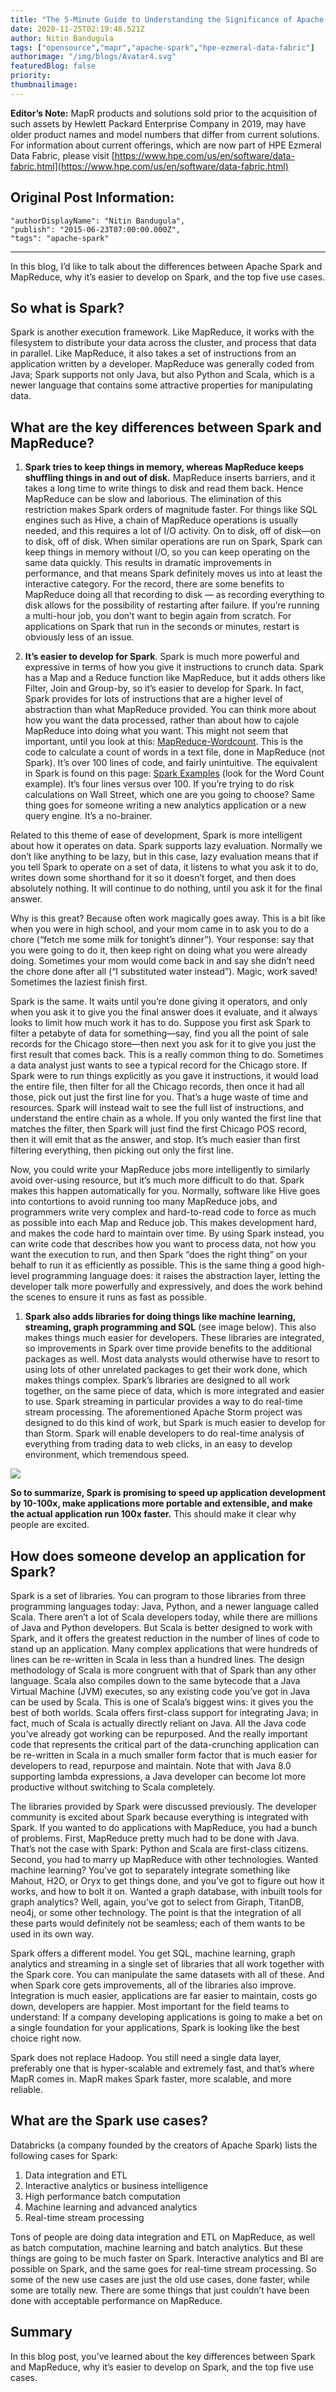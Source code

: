 ```yaml
---
title: "The 5-Minute Guide to Understanding the Significance of Apache Spark"
date: 2020-11-25T02:19:48.521Z
author: Nitin Bandugula 
tags: ["opensource","mapr","apache-spark","hpe-ezmeral-data-fabric"]
authorimage: "/img/blogs/Avatar4.svg"
featuredBlog: false
priority:
thumbnailimage:
---
```

**Editor’s Note:** MapR products and solutions sold prior to the acquisition of such assets by Hewlett Packard Enterprise Company in 2019, may have older product names and model numbers that differ from current solutions. For information about current offerings, which are now part of HPE Ezmeral Data Fabric, please visit [https://www.hpe.com/us/en/software/data-fabric.html](https://www.hpe.com/us/en/software/data-fabric.html)

## Original Post Information:

```
"authorDisplayName": "Nitin Bandugula",
"publish": "2015-06-23T07:00:00.000Z",
"tags": "apache-spark"
```
---

In this blog, I’d like to talk about the differences between Apache Spark and MapReduce, why it’s easier to develop on Spark, and the top five use cases.

## So what is Spark?

Spark is another execution framework. Like MapReduce, it works with the filesystem to distribute your data across the cluster, and process that data in parallel. Like MapReduce, it also takes a set of instructions from an application written by a developer. MapReduce was generally coded from Java; Spark supports not only Java, but also Python and Scala, which is a newer language that contains some attractive properties for manipulating data.

## What are the key differences between Spark and MapReduce?

1.  **Spark tries to keep things in memory, whereas MapReduce keeps shuffling things in and out of disk.** MapReduce inserts barriers, and it takes a long time to write things to disk and read them back. Hence MapReduce can be slow and laborious. The elimination of this restriction makes Spark orders of magnitude faster. For things like SQL engines such as Hive, a chain of MapReduce operations is usually needed, and this requires a lot of I/O activity. On to disk, off of disk—on to disk, off of disk. When similar operations are run on Spark, Spark can keep things in memory without I/O, so you can keep operating on the same data quickly. This results in dramatic improvements in performance, and that means Spark definitely moves us into at least the interactive category. For the record, there are some benefits to MapReduce doing all that recording to disk — as recording everything to disk allows for the possibility of restarting after failure. If you’re running a multi-hour job, you don’t want to begin again from scratch. For applications on Spark that run in the seconds or minutes, restart is obviously less of an issue.

2.  **It’s easier to develop for Spark**. Spark is much more powerful and expressive in terms of how you give it instructions to crunch data. Spark has a Map and a Reduce function like MapReduce, but it adds others like Filter, Join and Group-by, so it’s easier to develop for Spark. In fact, Spark provides for lots of instructions that are a higher level of abstraction than what MapReduce provided. You can think more about how you want the data processed, rather than about how to cajole MapReduce into doing what you want. This might not seem that important, until you look at this:  [MapReduce-Wordcount](https://hadoop.apache.org/docs/r1.2.1/mapred_tutorial.html#Example%3A+WordCount+v2.0). This is the code to calculate a count of words in a text file, done in MapReduce (not Spark). It’s over 100 lines of code, and fairly unintuitive. The equivalent in Spark is found on this page: [Spark Examples](https://spark.apache.org/examples.html) (look for the Word Count example). It’s four lines versus over 100\. If you’re trying to do risk calculations on Wall Street, which one are you going to choose? Same thing goes for someone writing a new analytics application or a new query engine. It’s a no-brainer.

Related to this theme of ease of development, Spark is more intelligent about how it operates on data. Spark supports lazy evaluation. Normally we don’t like anything to be lazy, but in this case, lazy evaluation means that if you tell Spark to operate on a set of data, it listens to what you ask it to do, writes down some shorthand for it so it doesn’t forget, and then does absolutely nothing. It will continue to do nothing, until you ask it for the final answer.

Why is this great? Because often work magically goes away. This is a bit like when you were in high school, and your mom came in to ask you to do a chore (“fetch me some milk for tonight’s dinner”). Your response: say that you were going to do it, then keep right on doing what you were already doing. Sometimes your mom would come back in and say she didn’t need the chore done after all (“I substituted water instead”). Magic, work saved! Sometimes the laziest finish first.

Spark is the same. It waits until you’re done giving it operators, and only when you ask it to give you the final answer does it evaluate, and it always looks to limit how much work it has to do. Suppose you first ask Spark to filter a petabyte of data for something—say, find you all the point of sale records for the Chicago store—then next you ask for it to give you just the first result that comes back. This is a really common thing to do. Sometimes a data analyst just wants to see a typical record for the Chicago store. If Spark were to run things explicitly as you gave it instructions, it would load the entire file, then filter for all the Chicago records, then once it had all those, pick out just the first line for you. That’s a huge waste of time and resources. Spark will instead wait to see the full list of instructions, and understand the entire chain as a whole. If you only wanted the first line that matches the filter, then Spark will just find the first Chicago POS record, then it will emit that as the answer, and stop. It’s much easier than first filtering everything, then picking out only the first line.

Now, you could write your MapReduce jobs more intelligently to similarly avoid over-using resource, but it’s much more difficult to do that. Spark makes this happen automatically for you. Normally, software like Hive goes into contortions to avoid running too many MapReduce jobs, and programmers write very complex and hard-to-read code to force as much as possible into each Map and Reduce job. This makes development hard, and makes the code hard to maintain over time. By using Spark instead, you can write code that describes how you want to process data, not how you want the execution to run, and then Spark “does the right thing” on your behalf to run it as efficiently as possible. This is the same thing a good high-level programming language does: it raises the abstraction layer, letting the developer talk more powerfully and expressively, and does the work behind the scenes to ensure it runs as fast as possible.

1.  **Spark also adds libraries for doing things like machine learning, streaming, graph programming and SQL** (see image below). This also makes things much easier for developers. These libraries are integrated, so improvements in Spark over time provide benefits to the additional packages as well. Most data analysts would otherwise have to resort to using lots of other unrelated packages to get their work done, which makes things complex. Spark’s libraries are designed to all work together, on the same piece of data, which is more integrated and easier to use. Spark streaming in particular provides a way to do real-time stream processing. The aforementioned Apache Storm project was designed to do this kind of work, but Spark is much easier to develop for than Storm. Spark will enable developers to do real-time analysis of everything from trading data to web clicks, in an easy to develop environment, which tremendous speed.

![](https://hpe-developer-portal.s3.amazonaws.com/uploads/media/2020/11/spark-core-stack-db-1606270847095.jpg)

**So to summarize, Spark is promising to speed up application development by 10-100x, make applications more portable and extensible, and make the actual application run 100x faster.** This should make it clear why people are excited.

## How does someone develop an application for Spark?

Spark is a set of libraries. You can program to those libraries from three programming languages today: Java, Python, and a newer language called Scala. There aren’t a lot of Scala developers today, while there are millions of Java and Python developers. But Scala is better designed to work with Spark, and it offers the greatest reduction in the number of lines of code to stand up an application. Many complex applications that were hundreds of lines can be re-written in Scala in less than a hundred lines. The design methodology of Scala is more congruent with that of Spark than any other language. Scala also compiles down to the same bytecode that a Java Virtual Machine (JVM) executes, so any existing code you’ve got in Java can be used by Scala. This is one of Scala’s biggest wins: it gives you the best of both worlds. Scala offers first-class support for integrating Java; in fact, much of Scala is actually directly reliant on Java. All the Java code you’ve already got working can be repurposed. And the really important code that represents the critical part of the data-crunching application can be re-written in Scala in a much smaller form factor that is much easier for developers to read, repurpose and maintain. Note that with Java 8.0 supporting lambda expressions, a Java developer can become lot more productive without switching to Scala completely.

The libraries provided by Spark were discussed previously. The developer community is excited about Spark because everything is integrated with Spark. If you wanted to do applications with MapReduce, you had a bunch of problems. First, MapReduce pretty much had to be done with Java. That’s not the case with Spark: Python and Scala are first-class citizens. Second, you had to marry up MapReduce with other technologies. Wanted machine learning? You’ve got to separately integrate something like Mahout, H2O, or Oryx to get things done, and you’ve got to figure out how it works, and how to bolt it on. Wanted a graph database, with inbuilt tools for graph analytics? Well, again, you’ve got to select from Giraph, TitanDB, neo4j, or some other technology. The point is that the integration of all these parts would definitely not be seamless; each of them wants to be used in its own way.

Spark offers a different model. You get SQL, machine learning, graph analytics and streaming in a single set of libraries that all work together with the Spark core. You can manipulate the same datasets with all of these. And when Spark core gets improvements, all of the libraries also improve. Integration is much easier, applications are far easier to maintain, costs go down, developers are happier. Most important for the field teams to understand: If a company developing applications is going to make a bet on a single foundation for your applications, Spark is looking like the best choice right now.

Spark does not replace Hadoop. You still need a single data layer, preferably one that is hyper-scalable and extremely fast, and that’s where MapR comes in. MapR makes Spark faster, more scalable, and more reliable.

## What are the Spark use cases?

Databricks (a company founded by the creators of Apache Spark) lists the following cases for Spark:

1.  Data integration and ETL
2.  Interactive analytics or business intelligence
3.  High performance batch computation
4.  Machine learning and advanced analytics
5.  Real-time stream processing

Tons of people are doing data integration and ETL on MapReduce, as well as batch computation, machine learning and batch analytics. But these things are going to be much faster on Spark. Interactive analytics and BI are possible on Spark, and the same goes for real-time stream processing. So some of the new use cases are just the old use cases, done faster, while some are totally new. There are some things that just couldn’t have been done with acceptable performance on MapReduce.

## Summary

In this blog post, you’ve learned about the key differences between Spark and MapReduce, why it’s easier to develop on Spark, and the top five use cases. 
